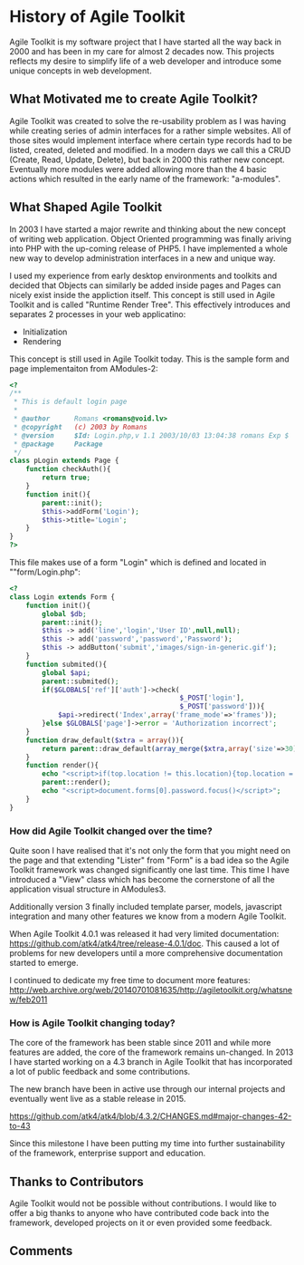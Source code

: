 # History of Agile Toolkit

Agile Toolkit is my software project that I have started all the way back in 2000 and has been in my care for almost 2 decades now. This projects reflects my desire to simplify life of a web developer and introduce some unique concepts in web development.

## What Motivated me to create Agile Toolkit?

Agile Toolkit was created to solve the re-usability problem as I was having while creating series of admin interfaces for a rather simple websites. All of those sites would implement interface where certain type records had to be listed, created, deleted and modified. In a modern days we call this a CRUD (Create, Read, Update, Delete), but back in 2000 this rather new concept. Eventually more modules were added allowing more than the 4 basic actions which resulted in the early name of the framework: "a-modules".

## What Shaped Agile Toolkit

In 2003 I have started a major rewrite and thinking about the new concept of writing web application. Object Oriented programming was finally ariving into PHP with the up-coming release of PHP5. I have implemented a whole new way to develop administration interfaces in a new and unique way. 

I used my experience from early desktop environments and toolkits and decided that Objects can similarly be added inside pages and Pages can nicely exist inside the appliction itself. This concept is still used in Agile Toolkit and is called "Runtime Render Tree". This effectively introduces and separates 2 processes in your web applicatino:

 - Initialization
 - Rendering
 
This concept is still used in Agile Toolkit today. This is the sample form and page implementaiton from AModules-2:

``` php
<?
/**
 * This is default login page
 *
 * @author		Romans <romans@void.lv>
 * @copyright	(c) 2003 by Romans
 * @version		$Id: Login.php,v 1.1 2003/10/03 13:04:38 romans Exp $
 * @package		Package
 */
class pLogin extends Page {
    function checkAuth(){
        return true;
    }
    function init(){
        parent::init();
        $this->addForm('Login');
        $this->title='Login';
    }
}
?>
```

This file makes use of a form "Login" which is defined and located in ""form/Login.php":

``` php
<?
class Login extends Form {
    function init(){
        global $db;
        parent::init();
        $this -> add('line','login','User ID',null,null);
        $this -> add('password','password','Password');
        $this -> addButton('submit','images/sign-in-generic.gif');
    }
    function submited(){
        global $api;
        parent::submited();
        if($GLOBALS['ref']['auth']->check(
                                          $_POST['login'],
                                          $_POST['password'])){
            $api->redirect('Index',array('frame_mode'=>'frames'));
        }else $GLOBALS['page']->error = 'Authorization incorrect';
    }
    function draw_default($xtra = array()){
        return parent::draw_default(array_merge($xtra,array('size'=>30)));
    }
    function render(){
    	echo "<script>if(top.location != this.location){top.location = this.location;}</script>";
        parent::render();
        echo "<script>document.forms[0].password.focus()</script>";
    }
}
```

### How did Agile Toolkit changed over the time?

Quite soon I have realised that it's not only the form that you might need on the page and that extending "Lister" from "Form" is a bad idea so the Agile Toolkit framework was changed significantly one last time. This time I have introduced a "View" class which has become the cornerstone of all the application visual structure in AModules3.

Additionally version 3 finally included template parser, models, javascript integration and many other features we know from a modern Agile Toolkit. 


When Agile Toolkit 4.0.1 was released it had very limited documentation: https://github.com/atk4/atk4/tree/release-4.0.1/doc. This caused a lot of problems for new developers until a more comprehensive documentation started to emerge. 

I continued to dedicate my free time to document more features: http://web.archive.org/web/20140701081635/http://agiletoolkit.org/whatsnew/feb2011

### How is Agile Toolkit changing today?

The core of the framework has been stable since 2011 and while more features are added, the core of the framework remains un-changed. In 2013 I have started working on a 4.3 branch in Agile Toolkit that has incorporated a lot of public feedback and some contributions.


The new branch have been in active use through our internal projects and eventually went live as a stable release in 2015.

https://github.com/atk4/atk4/blob/4.3.2/CHANGES.md#major-changes-42-to-43

Since this milestone I have been putting my time into further sustainability of the framework, enterprise support and education. 


## Thanks to Contributors

Agile Toolkit would not be possible without contributions. I would like to offer a big thanks to anyone who have contributed code back into the framework, developed projects on it or even provided some feedback. 

## Comments

<div id="disqus_thread"></div>
<script>
(function() {
var d = document, s = d.createElement('script');

s.src = '//nearlyguru.disqus.com/embed.js';

s.setAttribute('data-timestamp', +new Date());
(d.head || d.body).appendChild(s);
})();
</script>

